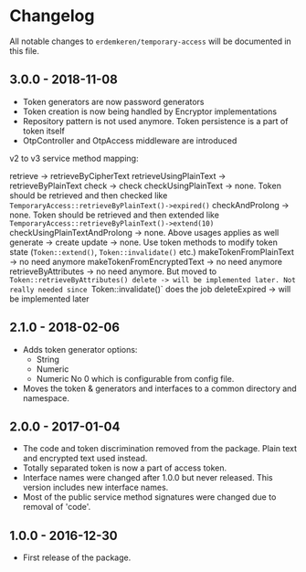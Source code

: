 # Changelog

All notable changes to `erdemkeren/temporary-access` will be documented in this file.

## 3.0.0 - 2018-11-08

- Token generators are now password generators
- Token creation is now being handled by Encryptor implementations
- Repository pattern is not used anymore. Token persistence is a part of token itself
- OtpController and OtpAccess middleware are introduced

v2 to v3 service method mapping:

retrieve -> retrieveByCipherText
retrieveUsingPlainText -> retrieveByPlainText
check -> check
checkUsingPlainText -> none. Token should be retrieved and then checked like `TemporaryAccess::retrieveByPlainText()->expired()`
checkAndProlong -> none. Token should be retrieved and then extended like `TemporaryAccess::retrieveByPlainText()->extend(10)`
checkUsingPlainTextAndProlong -> none. Above usages applies as well
generate -> create
update -> none. Use token methods to modify token state (`Token::extend()`, `Token::invalidate()` etc.)
makeTokenFromPlainText -> no need anymore
makeTokenFromEncryptedText -> no need anymore
retrieveByAttributes -> no need anymore. But moved to `Token::retrieveByAttributes()
delete -> will be implemented later. Not really needed since `Token::invalidate()` does the job
deleteExpired -> will be implemented later

## 2.1.0 - 2018-02-06

- Adds token generator options:
    - String
    - Numeric
    - Numeric No 0
  which is configurable from config file.
- Moves the token & generators and interfaces to a common directory and namespace.

## 2.0.0 - 2017-01-04

- The code and token discrimination removed from the package. Plain text and encrypted text used instead.
- Totally separated token is now a part of access token.
- Interface names were changed after 1.0.0 but never released. This version includes new interface names.
- Most of the public service method signatures were changed due to removal of 'code'.

## 1.0.0 - 2016-12-30

- First release of the package.
